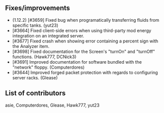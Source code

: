 ## Fixes/improvements

* (1.12.2) [#3659] Fixed bug when programatically transferring fluids from specific tanks. (yut23)
* [#3664] Fixed client-side errors when using third-party mod energy integration on an integrated server.
* [#3677] Fixed crash when showing error containing a percent sign with the Analyzer item.
* [#3698] Fixed documentation for the Screen's "turnOn" and "turnOff" functions. (Hawk777, DCNick3)
* [#3691] Improved documentation for software bundled with the "network" floppy. (Computerdores)
* [#3644] Improved forged packet protection with regards to configuring server racks. (Glease)

## List of contributors

asie, Computerdores, Glease, Hawk777, yut23
